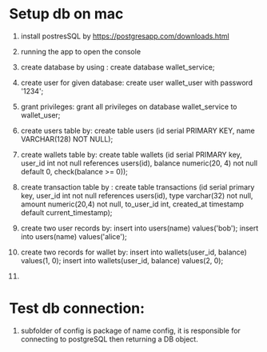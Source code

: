 # Setup db on mac
 1. install postresSQL by https://postgresapp.com/downloads.html
 2. running the app to open the console
 3. create database by using : create database wallet_service;
 4. create user for given database: create user wallet_user with password '1234';
 5. grant privileges: grant all privileges on database wallet_service to wallet_user;
 6. create users table by: create table users (id serial PRIMARY KEY, name VARCHAR(128) NOT NULL);
 7. create wallets table by: create table wallets (id serial PRIMARY key, user_id int not null references users(id), balance numeric(20, 4) not null default 0, check(balance >= 0));
 8. create transaction table by : create table transactions (id serial primary key, user_id int not null references users(id), type varchar(32) not null, amount numeric(20,4) not null, to_user_id int, created_at timestamp default current_timestamp);
 9. create two user records by:
    insert into users(name) values('bob');
    insert into users(name) values('alice');
    
 10. create two records for wallet by:
    insert into wallets(user_id, balance) values(1, 0);
    insert into wallets(user_id, balance) values(2, 0);
 11.  

# Test db connection:
   1. subfolder of config is package of name config, it is responsible for connecting to postgreSQL then returning a DB object.

      

